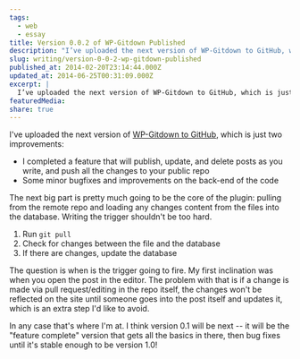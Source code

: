 ```yaml
---
tags:
  - web
  - essay
title: Version 0.0.2 of WP-Gitdown Published
description: "I’ve uploaded the next version of WP-Gitdown to GitHub, which is just two improvements: I completed a feature that will publish, update, and delete posts as you write, and push all the changes to your public repo Some minor bugfixes and improvements on the back-end of the code The next big part is pretty much \\[…]"
slug: writing/version-0-0-2-wp-gitdown-published
published_at: 2014-02-20T23:14:44.000Z
updated_at: 2014-06-25T00:31:09.000Z
excerpt: |
  I’ve uploaded the next version of WP-Gitdown to GitHub, which is just two improvements: I completed a feature that will publish, update, and delete posts as you write, and push all the changes to your public repo Some minor bugfixes and improvements on the back-end of the code The next big part is pretty much \[…]
featuredMedia:
share: true
---
```


I've uploaded the next version of [WP-Gitdown to GitHub](https://github.com/mAAdhaTTah/WP-Gitdown), which is just two improvements:

- I completed a feature that will publish, update, and delete posts as you write, and push all the changes to your public repo
- Some minor bugfixes and improvements on the back-end of the code

The next big part is pretty much going to be the core of the plugin: pulling from the remote repo and loading any changes content from the files into the database. Writing the trigger shouldn't be too hard.

1. Run `git pull`
2. Check for changes between the file and the database
3. If there are changes, update the database

The question is when is the trigger going to fire. My first inclination was when you open the post in the editor. The problem with that is if a change is made via pull request/editing in the repo itself, the changes won't be reflected on the site until someone goes into the post itself and updates it, which is an extra step I'd like to avoid.

In any case that's where I'm at. I think version 0.1 will be next -- it will be the "feature complete" version that gets all the basics in there, then bug fixes until it's stable enough to be version 1.0!

